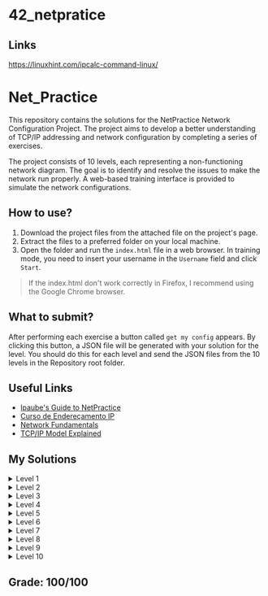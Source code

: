# 42_netpratice

## Links

https://linuxhint.com/ipcalc-command-linux/






# Net_Practice

This repository contains the solutions for the NetPractice Network Configuration Project. The project aims to develop a better understanding of TCP/IP addressing and network configuration by completing a series of exercises.

The project consists of 10 levels, each representing a non-functioning network diagram. The goal is to identify and resolve the issues to make the network run properly. A web-based training interface is provided to simulate the network configurations.

## How to use?

1. Download the project files from the attached file on the project's page.
2. Extract the files to a preferred folder on your local machine.
3. Open the folder and run the `index.html` file in a web browser. In training mode, you need to insert your username in the `Username` field and click `Start`.
> If the index.html don't work correctly in Firefox, I recommend using the Google Chrome browser.

## What to submit?
After performing each exercise a button called `get my config` appears. By clicking this button, a JSON file will be generated with your solution for the level. You should do this for each level and send the JSON files from the 10 levels in the Repository root folder.

## Useful Links
- [lpaube's Guide to NetPractice](https://github.com/lpaube/NetPractice)
- [Curso de Endereçamento IP](https://www.youtube.com/playlist?list=PLAp37wMSBouCU49LV0qFbItufigjYk-sp)
- [Network Fundamentals](https://www.youtube.com/playlist?list=PLDQaRcbiSnqF5U8ffMgZzS7fq1rHUI3Q8)
- [TCP/IP Model Explained](https://www.youtube.com/watch?v=OTwp3xtd4dg)

## My Solutions

<details>
  <summary>Level 1</summary>
<img src=images/level_1.png>
</details>
















<details>
  <summary>Level 2</summary>

##### Goals
- `🖥 B` comunicate with `🖥 A`
- `🖥 D` comunicate with `🖥 C`

#### Founded Issues
- [ ] - `🖥 A` and `🖥 B` has an established cable connection and have a similar IP address but they have a different Mask.
- [ ] - `🖥 C` and `🖥 D` has an established cable connection and have a similar IP address but they are using a private IP address.

#### How to fix?
1. Change `📶 B1 Mask` to the same of `📶 A1`
2. Change `📶 A1 IP address` to the same of `📶 B1 IP address` - 1.
3. Change `📶 C1 IP address` to `192.168.1.253`
3. Change `📶 D1 IP address` to `192.168.1.254`

</details>

<details>
  <summary>Level 3</summary>

##### Goals
- `🖥 A` comunicate with `🖥 B`
- `🖥 A` comunicate with `🖥 C`
- `🖥 B` comunicate with `🖥 C`

#### Founded Issues
- [ ] - The 3 computers are connected to each other trought a switch but they are using different Masks and IP address ranges.

#### How to fix?
1. Change `📶 A1 Mask` to the same of `📶 C1`
2. Change `📶 B1 Mask` to the same of `📶 C1`
3. Change `📶 C1 IP address` to the same of `📶 A1` - 1.
4. Change `📶 B1 IP address` to the same of `📶 A1` + 1.

</details>

<details>
  <summary>Level 4</summary>

##### Goals
- `🖥 A` comunicate with `🖥 B`
- `🖥 A` comunicate with `🔗 R`

#### Founded Issues
- [ ] `📶 R1, A1 and B1` masks are wrong when its compared with `📶 R2 and R3`
- [ ] `📶 R1 and B1` are using a different IP address range when its compared with `📶 A1`

#### How to fix?
1. Change `📶 R1 Mask` to the same of `📶 R2`
2. Change `📶 A1 Mask` to the same of `📶 R2`
3. Change `📶 B1 Mask` to the same of `📶 R2`
4. Change `📶 R1 IP address` to the same of `📶 A1` - 1.
5. Change `📶 B1 IP address` to the same of `📶 A1` + 1.

</details>

<details>
  <summary>Level 5</summary>

##### Goals
- `🖥 A` comunicate with `🔗 R`
- `🖥 B` comunicate with `🔗 R`
- `🖥 A` comunicate with `🖥 B`

#### Founded Issues
- [ ] `🔄 A Dest and Jump_to` are wrong
- [ ] `📶 A1` has a mask and ip address different from `📶 R1`
- [ ] `🔄 B Jump_to` is wrong
- [ ] `📶 B1` has a mask and ip address different from `📶 R2`

#### How to fix?
1. Change `🔄 A Dest` to `default`
2. Change `🔄 A Jump_to` to `📶 R1 IP adress`
3. Change `📶 A1 Mask` to the same of `📶 R1`
4. Change `📶 A1 IP address` to the same of `📶 R1` - 1.
5. Change `🔄 B Jump_to` to `📶 R2 IP adress`
6. Change `📶 B1 Mask` to the same of `📶 R2`
7. Change `📶 B1 IP address` to the same of `📶 R2` - 1.

</details>

<details>
  <summary>Level 6</summary>

##### Goals
- `🖥 A` connect with the `🌐 Internet`

#### Founded Issues
- [ ] `📶 A1 and R1` are in the wrong range of Mask and IP address.
- [ ] `🔄 A Jump_to` don't points to the correct `📶 R1 IP address`.
- [ ] `🔄 R Dest` is wrong.
- [ ] `🔄 Internet Dest` don't points to `📶 A1 IP address`.

#### How to fix?
1. Change `📶 A1 Mask` to the same of `📶 R1 Mask`
2. Change `📶 R1 IP address` to the same of `📶 A1 IP address` - 1.
3. Change `🔄 A Jump_to` to `📶 R1 IP address`
4. Change `🔄 R Dest` to `default`
5. Change `🔄 Internet Dest` to `📶 A1 IP address` + CIDR Notation of its Mask. In this case `34.146.38.227/25`

</details>

<details>
  <summary>Level 7</summary>

#### Goals
- `🖥 A` comunicate with `🖥 C`

#### Founded Issues
- [ ] `📶 A1 and R11` are in the wrong range because the others R's network are using next ranges.
- [ ] `🔄 A Jump_to` don't points to the correct `📶 R11 IP address`.
- [ ] `🔄 R1 Jump_to` is wrong.
- [ ] `📶 R12, R21, R22 and C1 Masks` are wrong
- [ ] `📶 R21, R22 and C1 IṔ address` are wrong
- [ ] `🔄 R2 Jump_to` is wrong.
- [ ] `🔄 C1 Jump_to` is wrong.

#### How to fix?
1. Change all Masks to '/26'
2. Change `🔄 A Jump_to` to `📶 R11 IP address`
3. Change `📶 R21 IP address` to the same of `📶 R11 IP address` - 1.
4. Change `🔄 R1 Jump_to` to `📶 R21 IP address`
5. Change `🔄 R2 Jump_to` to `📶 R12 IP address`
6. Change `📶 R22 IP address` to `103.198.14.65`
7. Change `📶 C1 IP address` to `103.198.14.66`
8. Change `🔄 C1 Jump_to` to `📶 R22 IP address`

</details>

<details>
  <summary>Level 8</summary>

#### Goals
- `🖥 C` comunicate with `🖥 D`
- `🖥 C` connect with the `🌐 Internet`
- `🖥 D` connect with the `🌐 Internet`

#### Founded Issues
- [ ] `🔄 R1 and R2 Dest` are wrong.
- [ ] `🔄 All Dest except R2 are wrong.
- [ ] `📶 All masks except R12` are wrong.
- [ ] `📶 All IP address except R12` are wrong.

#### How to fix?
1. Change `🔄 Internet to` to `📶 R12 IP address`
2. Change `🔄 R1 and R2 Dest` to `default`
3. Change `📶 All Masks` to the same of `📶 R12 Mask`
4. Change `📶 R13 IP address` to the same of `🔄 R2 Jump_to`
5. Change `📶 R21 IP address` to the same of `📶 R13` - 1.
6. Change `🔄 R1 Jump_to` to `📶 R21`.
7. Change `📶 R23 IP address` to the same of `🔄 Internet Jump_to` + 1.
8. Change `📶 R22 IP address` to the same of `🔄 Internet Jump_to` + 17.
9. Change `📶 D1 IP address` to the same of `📶 R23` + 1.
10. Change `🔄 D Jump_to` to `📶 R23`.
11. Change `📶 C1 IP address` to the same of `📶 R22` + 1.
12. Change `🔄 C Jump_to` to `📶 R22`.

</details>

<details>
  <summary>Level 9</summary>

#### Goals
- `🖥 A` comunicate with `🖥 B`
- `🖥 C` comunicate with `🖥 D`
- `🖥 A` connect with the `🌐 Internet`
- `🖥 A` comunicate with `🖥 D`
- `🖥 B` comunicate with `🖥 C`
- `🖥 C` connect with the `🌐 Internet`

#### Founded Issues
- [ ] `🔄 Internet Dest` has many entries
- [ ] `🔄 R1 Jump_to` has many entries
- [ ] `📶 R11, R22 and R23 Subnets` are all wrong
- [ ] `📶 R12 and R13 IP address` are wrong

#### How to fix?
1. Delete 1 entry of `🔄 Internet Dest`
2. Delete 1 entry of `🔄 R1`
3. Change `🔄 Àll Jump_to` to `default`
4. Change `📶 R11 Subnet Mask` to the same of `📶 R11`
5. Change `📶 R11 IP address` to `42.5.4.1`
6. Change `🔄 A and B` to `📶 R11`
7. Change `📶 A1 IP address` to the same of `📶 R11` + 1
8. Change `📶 B1 IP address` to the same of `📶 R11` + 2
9. Change `🔄 Internet Dest` to 4`2.5.4.0/24`
10. Change `📶 R22 IP address` to `76.2.3.1`
11. Change `🔄 C Jump_to` to `76.2.3.1`
12. Change `📶 C1 IP address` to the same of `📶 R23` + 1
13. Change `🔄 Internet second Dest` to `76.2.3.0/24`
14. Change `📶 R23 IP address` to the same of `🔄 D Jump_to`
15. Change `📶 D1 Mask` to the same of `📶 R23`
16. Change `📶 D1 IP address` to the same of `📶 R23` + 1
17. Change `📶 R13 Mask` to the same of `📶 R21`
18. Change `📶 R21 IP address` to the same of `📶 R13` - 1
19. Change `🔄 R1 Jump_to` to `📶 R21`
19. Change `🔄 R2 Jump_to` to `📶 R13`

</details>

<details>
  <summary>Level 10</summary>

#### Goals
- `🖥 H1` comunicate with `🖥 H2`
- `🖥 H3` comunicate with `🖥 H4`
- `🖥 H1` connect with the `🌐 Internet`
- `🖥 H1` comunicate with `🖥 H4`
- `🖥 H2` comunicate with `🖥 H3`
- `🖥 H3` connect with the `🌐 Internet`
- `🖥 H4` connect with the `🌐 Internet`

#### Founded Issues
- [ ] `🔄 Internet Dest` not fill all IPs
- [ ] `🔄 R1 first Dest` is wrong
- [ ] `📶 H1 and H2 Masks` are wrong
- [ ] `📶 H2 IP address` is wrong
- [ ] `📶 R13 Mask` is wrong
- [ ] `📶 R22, R23 and H31 Mask and IP` are wrong
- [ ] `🔄 H3 Jump_to` is wrong

#### How to fix?
1. Change `🔄 Internet Dest` to `📶 R11 IP address` but with the last octet as `0` + CDIR notation /24
2. Change `📶 H1 and H2 Mask` to the same of `📶 R11`
3. Change `📶 H2 IP address` to the same of `📶 H1` + 1
4. Change `📶 R13 Mask` to the same of `📶 R12`
5. Change `📶 R23 Mask` to the same of `📶 H41`
6. Change `📶 R23 IP address` to the same of `🔄 H4 Jump_to`
7. Change `📶 R22 and H31 Mask` to `255.255.255.224`
8. Change `📶 R22 IP address` to `135.185.182.193`
9. Change `📶 H31 IP address` to the same of `R22` + 1
10. Change `🔄 H3 Jump_to` to `📶 R22`

</details>

## Grade: 100/100
